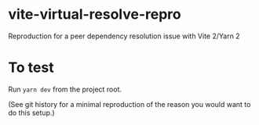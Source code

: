 # vite-virtual-resolve-repro
Reproduction for a peer dependency resolution issue with Vite 2/Yarn 2

# To test

Run `yarn dev` from the project root.

(See git history for a minimal reproduction of the reason you would want to do this setup.)
